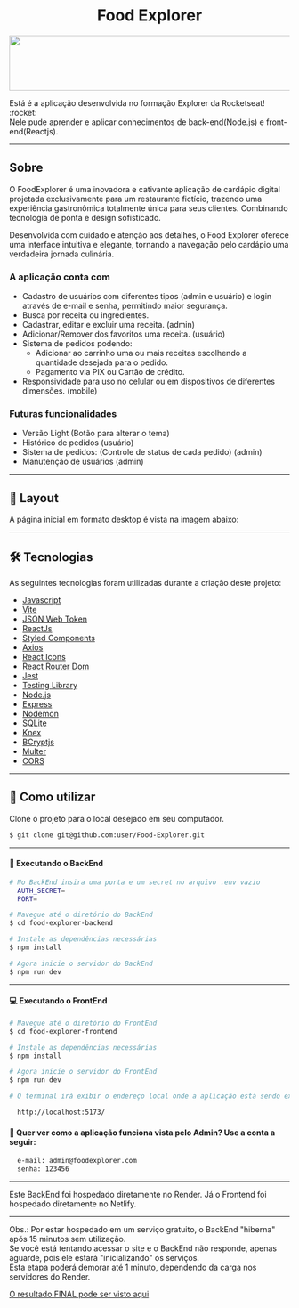 <p align="center">
  <h1 align="center">Food Explorer</a></h1>
</p>

<p align="center">
  <img width="550" height="99" src="../food-explorer/src/assets/food-explorer-logo.svg">
</p>

<p>Está é a aplicação desenvolvida no formação Explorer da Rocketseat! :rocket:
<br>
Nele pude aprender e aplicar conhecimentos de back-end(Node.js) e front-end(Reactjs).
</p>

---

## Sobre

O FoodExplorer é uma inovadora e cativante aplicação de cardápio digital projetada exclusivamente para um restaurante fictício, trazendo uma experiência gastronômica totalmente única para seus clientes. Combinando tecnologia de ponta e design sofisticado.

Desenvolvida com cuidado e atenção aos detalhes, o Food Explorer oferece uma interface intuitiva e elegante, tornando a navegação pelo cardápio uma verdadeira jornada culinária.

### A aplicação conta com

- Cadastro de usuários com diferentes tipos (admin e usuário) e login através de e-mail e senha, permitindo maior segurança.
- Busca por receita ou ingredientes.
- Cadastrar, editar e excluir uma receita. (admin)
- Adicionar/Remover dos favoritos uma receita. (usuário)
- Sistema de pedidos podendo:
  - Adicionar ao carrinho uma ou mais receitas escolhendo a quantidade desejada para o pedido.
  - Pagamento via PIX ou Cartão de crédito.
- Responsividade para uso no celular ou em dispositivos de diferentes dimensões. (mobile)

### Futuras funcionalidades

- Versão Light (Botão para alterar o tema)
- Histórico de pedidos (usuário)
- Sistema de pedidos: (Controle de status de cada pedido) (admin)
- Manutenção de usuários (admin)

---

## 🎨 Layout

A página inicial em formato desktop é vista na imagem abaixo:

---

## 🛠 Tecnologias

As seguintes tecnologias foram utilizadas durante a criação deste projeto:

- [Javascript](https://developer.mozilla.org/pt-BR/docs/Web/JavaScript)
- [Vite](https://vitejs.dev/)
- [JSON Web Token](https://www.npmjs.com/package/jsonwebtoken)
- [ReactJs](https://reactjs.org)
- [Styled Components](https://styled-components.com/)
- [Axios](https://www.npmjs.com/package/axios)
- [React Icons](https://react-icons.github.io/react-icons/)
- [React Router Dom](https://react-icons.github.io/react-icons/)
- [Jest](https://jestjs.io)
- [Testing Library](https://testing-library.com)
- [Node.js](https://nodejs.org/en/)
- [Express](https://expressjs.com)
- [Nodemon](https://nodemon.io/)
- [SQLite](https://www.sqlite.org/index.html)
- [Knex](https://knexjs.org/)
- [BCryptjs](https://www.npmjs.com/package/bcryptjs)
- [Multer](https://www.npmjs.com/package/multer)
- [CORS](https://www.npmjs.com/package/cors)

---

## 🚀 Como utilizar

Clone o projeto para o local desejado em seu computador.

```bash
$ git clone git@github.com:user/Food-Explorer.git
```

---

#### 🚧 Executando o BackEnd

```bash
# No BackEnd insira uma porta e um secret no arquivo .env vazio
  AUTH_SECRET=
  PORT=

# Navegue até o diretório do BackEnd
$ cd food-explorer-backend

# Instale as dependências necessárias
$ npm install

# Agora inicie o servidor do BackEnd
$ npm run dev
```

---

#### 💻 Executando o FrontEnd

```bash
# Navegue até o diretório do FrontEnd
$ cd food-explorer-frontend

# Instale as dependências necessárias
$ npm install

# Agora inicie o servidor do FrontEnd
$ npm run dev

# O terminal irá exibir o endereço local onde a aplicação está sendo executada. Basta digitar o mesmo endereço em seu navegador preferido. O endereço usado na criação do projeto foi este:

  http://localhost:5173/
```

#### 🔑 Quer ver como a aplicação funciona vista pelo Admin? Use a conta a seguir:

```bash
  e-mail: admin@foodexplorer.com
  senha: 123456
```

---

Este BackEnd foi hospedado diretamente no Render.
Já o Frontend foi hospedado diretamente no Netlify.

---

Obs.: Por estar hospedado em um serviço gratuito, o BackEnd "hiberna" após 15 minutos sem utilização.
<br>
Se você está tentando acessar o site e o BackEnd não responde, apenas aguarde, pois ele estará "inicializando" os serviços.
<br>
Esta etapa poderá demorar até 1 minuto, dependendo da carga nos servidores do Render.

[O resultado FINAL pode ser visto aqui](https://link)
